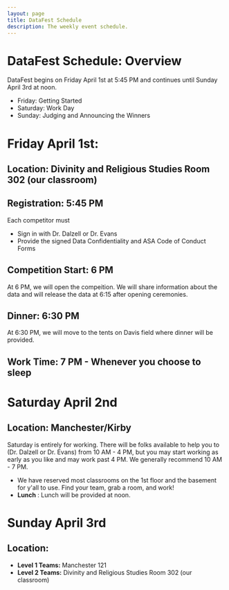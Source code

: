 ```yaml
---
layout: page
title: DataFest Schedule
description: The weekly event schedule.
---
```


# DataFest Schedule: Overview 

DataFest begins on Friday April 1st at 5:45 PM and continues until Sunday April 3rd at noon. 

- Friday: Getting Started
- Saturday: Work Day
- Sunday: Judging and Announcing the Winners 

# Friday April 1st: 

## Location: Divinity and Religious Studies Room 302 (our classroom) 

## **Registration**: 5:45 PM

Each competitor must 

- Sign in with Dr. Dalzell or Dr. Evans
- Provide the signed Data Confidentiality and ASA Code of Conduct Forms

## Competition Start: 6 PM

At 6 PM, we will open the compeition. We will share information about the data and will release the data at 6:15 after opening ceremonies. 

## Dinner: 6:30 PM 

At 6:30 PM, we will move to the tents on Davis field where dinner will be provided. 

## Work Time: 7 PM - Whenever you choose to sleep 

# Saturday April 2nd

## Location: Manchester/Kirby

Saturday is entirely for working. There will be folks available to help you to (Dr. Dalzell or Dr. Evans) from 10 AM - 4 PM, but you may start working as early as you like and may work past 4 PM. We generally recommend 10 AM - 7 PM. 

- We have reserved most classrooms on the 1st floor and the basement for y'all to use. Find your team, grab a room, and work! 
- **Lunch** : Lunch will be provided at noon. 

# Sunday April 3rd

## Location: 

- **Level 1 Teams:** Manchester 121
- **Level 2 Teams:** Divinity and Religious Studies Room 302 (our classroom) 

